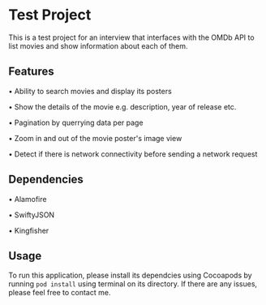 # Test Project
This is a test project for an interview that interfaces with the OMDb API to list movies and show information about each of them.

## Features
• Ability to search movies and display its posters

• Show the details of the movie e.g. description, year of release etc.

• Pagination by querrying data per page

• Zoom in and out of the movie poster's image view

• Detect if there is network connectivity before sending a network request

## Dependencies
• Alamofire

• SwiftyJSON

• Kingfisher

## Usage
To run this application, please install its dependcies using Cocoapods by running `pod install` using terminal on its directory. If there are any issues, please feel free to contact me.
